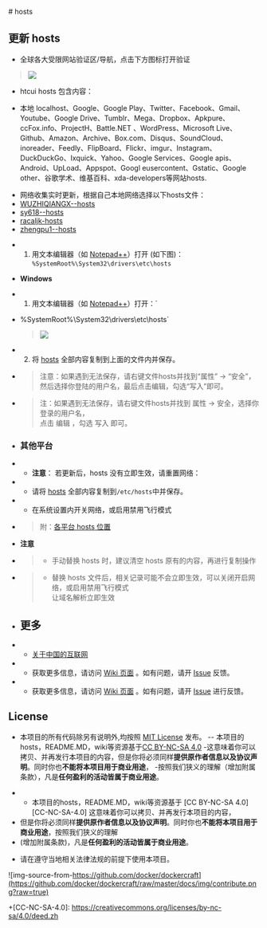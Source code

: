 ﻿﻿# hosts
  ## 更新 hosts
 + 全球各大受限网站验证区/导航，点击下方图标打开验证
>  [![][tp1]](https://www.google.com.hk)
+ htcui hosts 包含内容：

+ 本地 localhost、Google、Google Play、Twitter、Facebook、Gmail、Youtube、Google Drive、Tumblr、Mega、Dropbox、Apkpure、ccFox.info、ProjectH、Battle.NET 、WordPress、Microsoft Live、Github、Amazon、Archive、Box.com、Disqus、SoundCloud、inoreader、Feedly、FlipBoard、Flickr、imgur、Instagram、DuckDuckGo、Ixquick、Yahoo、Google Services、Google apis、Android、UpLoad、Appspot、Googl eusercontent、Gstatic、Google other、谷歌学术、维基百科、xda-developers等网站hosts.
 -  网络收集实时更新，根据自己本地网络选择以下hosts文件：
 - [WUZHIQIANGX--hosts](https://raw.githubusercontent.com/WUZHIQIANGX/hosts/master/hosts)
 - [sy618--hosts](https://github.com/sy618/hosts/blob/master/ADFQ)
 - [racaljk-hosts](https://raw.githubusercontent.com/racaljk/hosts/master/hosts)
 - [zhengpu1--hosts](https://raw.githubusercontent.com/zhengpu1/hosts/master/hosts)
 
 + 1. 用文本编辑器（如 [Notepad++](https://notepad-plus-plus.org/)）打开 (如下图)：`%SystemRoot%\System32\drivers\etc\hosts`
  
 +  **Windows**
 -   1. 用文本编辑器（如 [Notepad++](https://notepad-plus-plus.org/)）打开：`
 -  %SystemRoot%\System32\drivers\etc\hosts`
    > ![](https://i.imgur.com/BwW2cft.jpg)
  
 -  2. 将 [hosts][github-hosts] 全部内容复制到上面的文件内并保存。
 -  > 注意：如果遇到无法保存，请右键文件hosts并找到“属性” -> “安全”，然后选择你登陆的用户名，最后点击编辑，勾选“写入”即可。
 +  > 注：如果遇到无法保存，请右键文件hosts并找到 属性 -> 安全，选择你登录的用户名，<br/>
    > 点击 编辑 ，勾选 写入 即可。 
 
 +    ### 其他平台
  
 + - **注意**： 若更新后，hosts 没有立即生效，请重置网络：
 + - 请将 [hosts][github-hosts] 全部内容复制到`/etc/hosts`中并保存。
 + - 在系统设置内开关网络，或启用禁用飞行模式
 +  > 附：[各平台 hosts 位置](https://github.com/racaljk/hosts/wiki/各平台-hosts-文件位置)
 
 + **注意**
 +  >  - 手动替换 hosts 时，建议清空 hosts 原有的内容，再进行复制操作
 +  >  - 替换 hosts 文件后，相关记录可能不会立即生效，可以关闭开启网络，或启用禁用飞行模式<br/>
  让域名解析立即生效
  
 + ## 更多
 
 + - [关于中国的互联网](https://github.com/racaljk/hosts/wiki/关于中国的互联网)
 + - 获取更多信息，请访问 [Wiki 页面](https://github.com/racaljk/hosts/wiki) 。如有问题，请开 [Issue](https://github.com/racaljk/hosts/issues) 反馈。
 + - 获取更多信息，请访问 [Wiki 页面](https://github.com/racaljk/hosts/wiki) 。如有问题，请开 [Issue](https://github.com/racaljk/hosts/issues) 进行反馈。
  
  
  ## License
 
  - 本项目的所有代码除另有说明外,均按照 [MIT License](LICENSE) 发布。
 -- 本项目的hosts，README.MD，wiki等资源基于[CC BY-NC-SA 4.0](https://creativecommons.org/licenses/by-nc-sa/4.0/)
 -这意味着你可以拷贝、并再发行本项目的内容，但是你将必须同样**提供原作者信息以及协议声明**。同时你也**不能将本项目用于商业用途**，
 -按照我们狭义的理解（增加附属条款），凡是**任何盈利的活动皆属于商业用途**。
 + - 本项目的hosts，README.MD，wiki等资源基于 [CC BY-NC-SA 4.0][CC-NC-SA-4.0] 这意味着你可以拷贝、并再发行本项目的内容，<br/>
 +  但是你将必须同样**提供原作者信息以及协议声明**。同时你也**不能将本项目用于商业用途**，按照我们狭义的理解<br/>
 +  (增加附属条款)，凡是**任何盈利的活动皆属于商业用途**。
  - 请在遵守当地相关法律法规的前提下使用本项目。
  
  ![img-source-from-https://github.com/docker/dockercraft](https://github.com/docker/dockercraft/raw/master/docs/img/contribute.png?raw=true)
  
  [github-hosts]: https://raw.githubusercontent.com/zhengpu1/hosts/master/hosts "hosts on Github"
  [tp1]: http://htcui.com/wp-content/uploads/cbf87778dc36ff1e8a6ce93d896550231.png
 +[CC-NC-SA-4.0]: https://creativecommons.org/licenses/by-nc-sa/4.0/deed.zh
